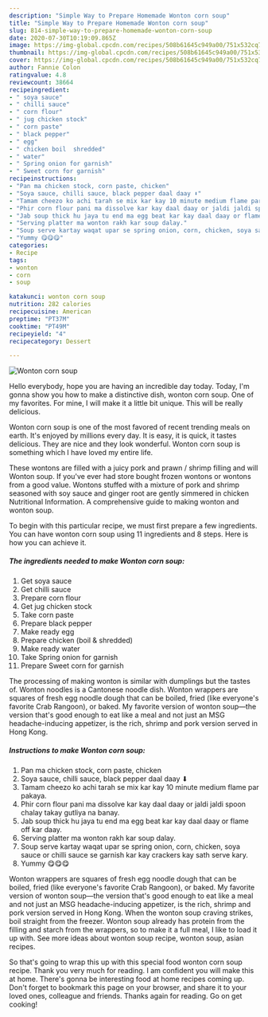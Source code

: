```yaml
---
description: "Simple Way to Prepare Homemade Wonton corn soup"
title: "Simple Way to Prepare Homemade Wonton corn soup"
slug: 814-simple-way-to-prepare-homemade-wonton-corn-soup
date: 2020-07-30T10:19:09.865Z
image: https://img-global.cpcdn.com/recipes/508b61645c949a00/751x532cq70/wonton-corn-soup-recipe-main-photo.jpg
thumbnail: https://img-global.cpcdn.com/recipes/508b61645c949a00/751x532cq70/wonton-corn-soup-recipe-main-photo.jpg
cover: https://img-global.cpcdn.com/recipes/508b61645c949a00/751x532cq70/wonton-corn-soup-recipe-main-photo.jpg
author: Fannie Colon
ratingvalue: 4.8
reviewcount: 38664
recipeingredient:
- " soya sauce"
- " chilli sauce"
- " corn flour"
- " jug chicken stock"
- " corn paste"
- " black pepper"
- " egg"
- " chicken boil  shredded"
- " water"
- " Spring onion for garnish"
- " Sweet corn for garnish"
recipeinstructions:
- "Pan ma chicken stock, corn paste, chicken"
- "Soya sauce, chilli sauce, black pepper daal daay ⬇"
- "Tamam cheezo ko achi tarah se mix kar kay 10 minute medium flame par pakaya."
- "Phir corn flour pani ma dissolve kar kay daal daay or jaldi jaldi spoon chalay takay gutliya na banay."
- "Jab soup thick hu jaya tu end ma egg beat kar kay daal daay or flame off kar daay."
- "Serving platter ma wonton rakh kar soup dalay."
- "Soup serve kartay waqat upar se spring onion, corn, chicken, soya sauce or chilli sauce se garnish kar kay crackers kay sath serve kary."
- "Yummy 😋😋😋"
categories:
- Recipe
tags:
- wonton
- corn
- soup

katakunci: wonton corn soup 
nutrition: 282 calories
recipecuisine: American
preptime: "PT37M"
cooktime: "PT49M"
recipeyield: "4"
recipecategory: Dessert

---
```



![Wonton corn soup](https://img-global.cpcdn.com/recipes/508b61645c949a00/751x532cq70/wonton-corn-soup-recipe-main-photo.jpg)

Hello everybody, hope you are having an incredible day today. Today, I'm gonna show you how to make a distinctive dish, wonton corn soup. One of my favorites. For mine, I will make it a little bit unique. This will be really delicious.

Wonton corn soup is one of the most favored of recent trending meals on earth. It's enjoyed by millions every day. It is easy, it is quick, it tastes delicious. They are nice and they look wonderful. Wonton corn soup is something which I have loved my entire life.

These wontons are filled with a juicy pork and prawn / shrimp filling and will Wonton soup. If you&#39;ve ever had store bought frozen wontons or wontons from a good value. Wontons stuffed with a mixture of pork and shrimp seasoned with soy sauce and ginger root are gently simmered in chicken Nutritional Information. A comprehensive guide to making wonton and wonton soup.


To begin with this particular recipe, we must first prepare a few ingredients. You can have wonton corn soup using 11 ingredients and 8 steps. Here is how you can achieve it.

<!--inarticleads1-->

##### The ingredients needed to make Wonton corn soup:

1. Get  soya sauce
1. Get  chilli sauce
1. Prepare  corn flour
1. Get  jug chicken stock
1. Take  corn paste
1. Prepare  black pepper
1. Make ready  egg
1. Prepare  chicken (boil &amp; shredded)
1. Make ready  water
1. Take  Spring onion for garnish
1. Prepare  Sweet corn for garnish


The processing of making wonton is similar with dumplings but the tastes of. Wonton noodles is a Cantonese noodle dish. Wonton wrappers are squares of fresh egg noodle dough that can be boiled, fried (like everyone&#39;s favorite Crab Rangoon), or baked. My favorite version of wonton soup—the version that&#39;s good enough to eat like a meal and not just an MSG headache-inducing appetizer, is the rich, shrimp and pork version served in Hong Kong. 

<!--inarticleads2-->

##### Instructions to make Wonton corn soup:

1. Pan ma chicken stock, corn paste, chicken
1. Soya sauce, chilli sauce, black pepper daal daay ⬇
1. Tamam cheezo ko achi tarah se mix kar kay 10 minute medium flame par pakaya.
1. Phir corn flour pani ma dissolve kar kay daal daay or jaldi jaldi spoon chalay takay gutliya na banay.
1. Jab soup thick hu jaya tu end ma egg beat kar kay daal daay or flame off kar daay.
1. Serving platter ma wonton rakh kar soup dalay.
1. Soup serve kartay waqat upar se spring onion, corn, chicken, soya sauce or chilli sauce se garnish kar kay crackers kay sath serve kary.
1. Yummy 😋😋😋


Wonton wrappers are squares of fresh egg noodle dough that can be boiled, fried (like everyone&#39;s favorite Crab Rangoon), or baked. My favorite version of wonton soup—the version that&#39;s good enough to eat like a meal and not just an MSG headache-inducing appetizer, is the rich, shrimp and pork version served in Hong Kong. When the wonton soup craving strikes, boil straight from the freezer. Wonton soup already has protein from the filling and starch from the wrappers, so to make it a full meal, I like to load it up with. See more ideas about wonton soup recipe, wonton soup, asian recipes. 

So that's going to wrap this up with this special food wonton corn soup recipe. Thank you very much for reading. I am confident you will make this at home. There's gonna be interesting food at home recipes coming up. Don't forget to bookmark this page on your browser, and share it to your loved ones, colleague and friends. Thanks again for reading. Go on get cooking!
